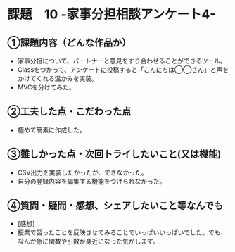 # 課題　10 -家事分担相談アンケート4-

## ①課題内容（どんな作品か）
- 家事分担について、パートナーと意見をすり合わせることができるツール。
- Classをつかって、アンケートに投稿すると「こんにちは◯◯さん」と声をかけてくれる温かみを実装。
- MVCを分けてみた。

## ②工夫した点・こだわった点
- 極めて簡素に作成した。

## ③難しかった点・次回トライしたいこと(又は機能)
- CSV出力を実装したかったが、できなかった。
- 自分の登録内容を編集する機能をつけられなかった。

## ④質問・疑問・感想、シェアしたいこと等なんでも
- [感想]
- 授業で習ったことを反映させてみることでいっぱいいっぱいでした。でも、なんか急に関数や引数が身近になった気がします。
